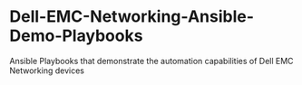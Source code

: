 # Dell-EMC-Networking-Ansible-Demo-Playbooks
Ansible Playbooks that demonstrate the automation capabilities of Dell EMC Networking devices
